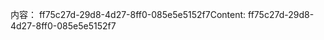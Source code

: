 <span data-ttu-id="a692a-101">内容： ff75c27d-29d8-4d27-8ff0-085e5e5152f7</span><span class="sxs-lookup"><span data-stu-id="a692a-101">Content: ff75c27d-29d8-4d27-8ff0-085e5e5152f7</span></span>